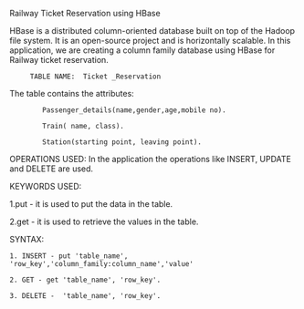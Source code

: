  Railway Ticket Reservation using HBase

  HBase is a distributed column-oriented database
 built on top of the Hadoop file system. It is an
open-source project and is horizontally scalable.
In this application, we are creating a column
family database using HBase for Railway ticket 
reservation.

         TABLE NAME:  Ticket _Reservation

   The table contains the attributes:

            Passenger_details(name,gender,age,mobile no).

            Train( name, class).

            Station(starting point, leaving point).
 
OPERATIONS USED:
     In the application the operations like 
INSERT, UPDATE and DELETE are used.

KEYWORDS USED:

   1.put - it is used to put  the data in the table.

   2.get - it is used to retrieve the values in the 
table.

SYNTAX:

    1. INSERT - put 'table_name', 'row_key','column_family:column_name','value'

    2. GET - get 'table_name', 'row_key'.

    3. DELETE -  'table_name', 'row_key'.
